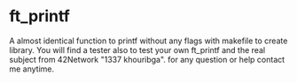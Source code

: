 # ft_printf
A almost identical function to printf without any flags with makefile to create library.
You will find a tester also to test your own ft_printf and the real subject from 42Network "1337 khouribga".
for any question or help contact me anytime.
